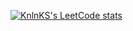 [![KnlnKS's LeetCode stats](https://leetcode-stats-six.vercel.app/?username=mwtopgroup&theme=dark)](https://github.com/KnlnKS/leetcode-stats)
